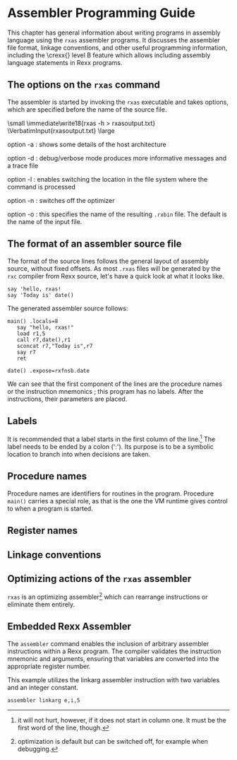 # Assembler Programming Guide

This chapter has general information about writing programs in assembly language using the `rxas` assembler programs. It discusses the assembler file format, linkage conventions, and other useful programming information, including the \crexx{} level B feature which allows including assembly language statements in Rexx programs.

## The options on the `rxas` command

The assembler is started by invoking the `rxas` executable and takes options, which are specified before the name of the source file. 

\small
\immediate\write18{rxas -h > rxasoutput.txt}
\VerbatimInput{rxasoutput.txt}
\large

option -a
: shows some details of the host architecture

option -d
: debug/verbose mode produces more informative messages and a trace file

option -l
: enables switching the location in the file system where the command is processed

option -n
: switches off the optimizer

option -o
: this specifies the name of the resulting `.rxbin` file. The default is the name of the input file.


## The format of an assembler source file

The format of the source lines follows the general layout of assembly source, without fixed offsets. As most `.rxas` files will be generated by the `rxc` compiler from Rexx source, let's have a quick look at what it looks like.

```rexx <!--hello.rexx-->
say 'hello, rxas!
say 'Today is' date()
```

The generated assembler source follows:

```rxas <!--hello.rxas-->
main() .locals=8
   say "hello, rxas!"
   load r1,5
   call r7,date(),r1
   sconcat r7,"Today is",r7
   say r7
   ret

date() .expose=rxfnsb.date
```

We can see that the first component of the lines are the procedure names or the instruction mnemonics ; this program has no labels. 
After the instructions, their parameters are placed.

## Labels

It is recommended that a label starts in the first column of the line.[^label] The label needs to be ended by a colon (':'). Its purpose is to be a symbolic location to branch into when decisions are taken.

## Procedure names

Procedure names are identifiers for routines in the program. Procedure `main()` carries a special role, as that is the one the VM runtime gives control to when a program is started.

## Register names

## Linkage conventions

## Optimizing actions of the `rxas` assembler

`rxas` is an optimizing assembler[^optim] which can rearrange instructions or eliminate them entirely.


[^label]: it will not hurt, however, if it does not start in column one. It must be the first word of the line, though.
[^optim]: optimization is default but can be switched off, for example when debugging.

## Embedded Rexx Assembler

The `assembler` command enables the inclusion of arbitrary assembler instructions within a Rexx program. The compiler validates the instruction mnemonic and arguments, ensuring that variables are converted into the appropriate register number.

This example utilizes the linkarg assembler instruction with two variables and an integer constant.  

`assembler linkarg e,i,5`


